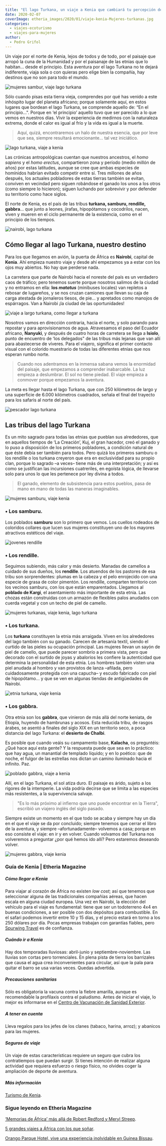 ```yaml
---
title: "El lago Turkana, un viaje a Kenia que cambiará tu percepción del mundo"
date: 2020-02-07
coverImage: etheria_images/2020/01/viaje-kenia-Mujeres-turkanas.jpg
categories: 
  - viajes-ecoturismo
  - viajes-para-mujeres
author: 
  - Pedro Grifol
---
```


Un viaje por el norte de Kenia, lejos de todos y de todo, por el paisaje que arropó la cuna de la Humanidad y por el paisanaje de las etnias que lo habitan... desde el principio. Esta aventura por el lago Turkana no te dejará indiferente, viaja sola o con quieras pero elige bien la compañía, hay destinos que no son para todo el mundo.

![mujeres sambur, viaje lago turkana](etheria_images/2020/01/Danza-de-mujeres-samburu-900x571.jpg "Mujeres samburu danzando. © Pedro Grifol")

Sólo cuando pisas esta tierra vieja, comprendes por qué has venido a este inhóspito 
lugar del planeta africano; porque solamente aquí, en estos lugares que bordean el lago 
Turkana, se comprende aquello de: “En el principio…". Porque en ‘el principio’ aquello 
tuvo que ser parecido a lo que vemos en nuestros días. Vivir la experiencia de medirnos 
con la naturaleza extrema, donde el calor es igual al frío y la vida es igual a la 
muerte. 

> Aquí, quizá, encontraremos un halo de nuestra esencia, que por leve que sea, siempre 
> resultará emocionante... tal vez iniciático. 

![lago turkana, viaje a kenia](etheria_images/2020/01/kenia-escena-africana-900x598.jpg "Una escena habitual en África. © P.Grifol")

Las crónicas antropológicas cuentan que nuestros ancestros, el _homo sapiens_ y el _homo 
erectus_, compartieron zona y período (medio millón de años) por estas latitudes, aunque 
se cree que ambas especies de homínidos habrían evitado competir entre sí. Tres millones 
de años después, los actuales pobladores de estas tierras también se evitan, conviven en 
vecindad pero siguen robándose el ganado los unos a los otros (como siempre lo 
hicieron); siguen luchando por sobrevivir y por defender su territorio como hace siglos. 

El norte de Kenia, es el país de las tribus **turkana, samburu, rendille, gabbra**... 
que junto a leones, jirafas, hipopótamos y cocodrilos, nacen, viven y mueren en el ciclo 
permanente de la existencia, como en el principio de los tiempos. 

![nairobi, lago turkana](etheria_images/2020/01/Nairobi-900x559.jpg "Para la mayoría de viajeros, Nairobi es la puerta de África. © P. Grifol")

## Cómo llegar al lago Turkana, nuestro destino

Para los que llegamos en avión, la puerta de África es **Nairobi**, capital de 
**Kenia**. Ahí empieza nuestro viaje y desde ahí empezamos ya a estar con los ojos muy 
abiertos. No hay que perderse nada. 

La carretera que parte de Nairobi hacia el noreste del país es un verdadero caos de 
tráfico; pero tenemos suerte porque nosotros salimos de la ciudad y no entramos en ella: 
**los _matatus_** (minibuses locales) van repletos a rebosar de lugareños, y se nos 
cruzan camiones que llevan su caja de carga atestada de jornaleros tiesos, de pie… y 
apretados como manojos de espárragos. Van a Nairobi ¡la ciudad de las oportunidades! 

![viaje a largo turkana, como llegar a turkana](etheria_images/2020/01/como-llegar-turkana-900x648.jpg "Carretera del norte, paso del Ecuador e Isiolo. © P.Grifol")

Nosotros vamos en dirección contraria, hacia el norte, y solo parando para repostar y 
para aprovisionarnos de agua. Atravesamos el paso del Ecuador africano, **Nanyuki**, y 
después de cuatro horas de carretera se llega a **Isiolo**, punto de encuentro de ‘los 
delegados" de las tribus más lejanas que van allí para abastecerse de víveres. Para el 
viajero, significa el primer contacto visual con el colorido muestrario de todas las 
diferentes etnias que nos esperan rumbo norte. 

> Cuando nos adentramos en la inmensa sabana vemos la enormidad del paisaje, que empezamos 
> a comprender inabarcable. La luz empieza a deslumbrar. El sol no tiene piedad. El viaje 
> empieza a conmover porque empezamos la aventura. 

La meta es llegar hasta el lago Turkana, que con 250 kilómetros de largo y una 
superficie de 6.000 kilómetros cuadrados, señala el final del trayecto para los safaris 
al norte del país. 

![pescador lago turkana](etheria_images/2020/01/lago-turkana-Barca-de-pesca-900x598.jpg "Pescador en el lago Turkana. © Pedro Grifol")

## Las tribus del lago Turkana

Es un mito sagrado para todas las etnias que pueblan sus alrededores, que en aquellos 
tiempos de ‘La Creación’, Kuj, el gran hacedor, creó el ganado y lo puso a disposición 
de los primeros pobladores, a condición natural de que éste debía ser también para 
todos. Pero quizá los primeros samburu o los rendille o los turkana creyeron que era en 
exclusividad para su propio clan, porque lo sagrado –a veces– tiene más de una 
interpretación; y así es como se justifican las incursiones cuatreriles, en egoísta 
lógica, de llevarse solo para unos lo que les pertenece por ley divina a todos. 

> El ganado, elemento de subsistencia para estos pueblos, pasa de mano en mano de todas 
> las maneras imaginables. 

![mujeres samburu, viaje kenia](etheria_images/2020/01/viaje-kenia-Mujeres-samburu-900x628.jpg "Mujeres samburu. © P.Grifol")

### • Los samburu.

Los poblados **samburu** son lo primero que vemos. Los cuellos rodeados de coloridos 
collares que lucen sus mujeres constituyen uno de los mayores atractivos estéticos del 
viaje. 

![jovenes rendille](etheria_images/2020/01/jovenes-rendille-900x648.jpg "Jóvenes rendille. © Pedro Grifol")

### • Los rendille.

Seguimos subiendo, más calor y más desierto. Manadas de camellos a cuidado de sus 
dueños, los **rendille**. Los atuendos de los pastores de esa tribu son sorprendentes: 
plumas en la cabeza y el pelo enrojecido con una especie de grasa de color pimentón. Los 
rendille, comparten territorio con los vecinos samburu, con los que están emparentados. 
Llegamos al **poblado de Kargi**, el asentamiento más importante de esta etnia. Las 
chozas están construidas con un armazón de flexibles palos anudados con cuerda vegetal y 
con un techo de piel de camello. 

![mujeres turkanas, viaje kenia, lago turkana](etheria_images/2020/01/viaje-kenia-Mujeres-turkanas-900x630.jpg "Mujeres turkana. © P. Grifol")

### • Los turkana.

Los **turkana** constituyen la etnia más arraigada. Viven en los alrededores del lago 
también con su ganado. Carecen de artesanía textil, siendo el curtido de las pieles su 
ocupación principal. Las mujeres llevan un sayón de piel de camello, que puede parecer 
sombrío a primera vista, pero que decorado con el surtido de joyas y abalorios les 
confiere la autenticidad que determina la personalidad de esta etnia. Los hombres 
también visten una piel anudada al hombro y van provistos de lanza –afilada, pero 
cuidadosamente protegida con una capucha– y escudo fabricado con piel de hipopótamo… y 
que se ven en algunas tiendas de antigüedades de Nairobi. 

![etnia turkana, viaje kenia](etheria_images/2020/01/viaje-kenia-joven-turkana-681x1024.jpg "Joven turkana con sus tocados. © P. Grifol")

### • Los gabbra.

Otra etnia son los **gabbra**, que vinieron de más allá del norte keniata, de Etiopía, 
huyendo de hambrunas y acosos. Esta reducida tribu, de rasgos árabes, se asentó a 
finales del siglo XIX en un territorio seco, a poca distancia del lago Turkana: el 
**desierto de Chalbi**. 

Es posible que cuando veáis su campamento base, **Kalacha**, os preguntéis: ¿Qué hace 
aquí esta gente? Y la respuesta puede que sea en lo práctico: que hay agua, un manantial 
de templado líquido; y en lo poético: que de noche, el fulgor de las estrellas nos 
dictan un camino iluminado hacia el infinito. Paz. 

![poblado gabbra, viaje a kenia](etheria_images/2020/01/Poblado-gabbra-Kalacha-900x579.jpg "Poblado gabbra. © P.Grifol")

Allí, en el lago Turkana, el sol atiza duro. El paisaje es árido, sujeto a los rigores 
de la intemperie. La vida podría decirse que se limita a las especies más resistentes, a 
la supervivencia salvaje. 

> "Es lo más próximo al infierno que uno puede encontrar en la Tierra", escribió un 
> viajero inglés del siglo pasado. 

Siempre existe un momento en el que todo se acaba y siempre hay un día en el que el 
viaje se da por concluido; siempre tenemos que cerrar el libro de la aventura, y siempre 
–afortunadamente– volvemos a casa; porque en eso consiste el viaje: en ir y en volver. 
Cuando volvamos del Turkana nos volveremos a preguntar ¿por qué hemos ido allí? Pero 
estaremos deseando volver. 

![mujeres gabbra, viaje kenia](etheria_images/2020/01/viaje-kenia-Kalacha-mujeres-gabbra-900x557.jpg "Mujeres gabbra bailando en su campamento de Kalacha. © P.Grifol")

### Guía de Kenia | Etheria Magazine

##### Cómo llegar a Kenia

Para viajar al corazón de África no existen _low cost_; así que tenemos que seleccionar 
alguna de las tradicionales compañías aéreas, que hacen escala en alguna ciudad europea. 
Una vez en Nairobi, la elección del vehículo para el viaje es fundamental: tiene que ser 
un todoterreno 4x4 en buenas condiciones, a ser posible con dos depósitos para 
combustible. En el safari podemos invertir entre 10 y 15 días, y el precio estará en 
torno a los 250 dólares por día. Pocas empresas trabajan con garantías fiables, pero [Spurwing 
Travel](http://www.spurwingkenya.com) es de confianza. 

##### Cuándo ir a Kenia

Hay dos temporadas lluviosas: abril-junio y septiembre-noviembre. Las lluvias son cortas 
pero torrenciales. En plena pista de tierra los barrizales que causa el agua crea 
inconvenientes para circular, así que la pala para quitar el barro se usa varias veces. 
Quedas advertida. 

##### Precauciones sanitarias

Sólo es obligatoria la vacuna contra la fiebre amarilla, aunque es recomendable la 
profilaxis contra el paludismo. Antes de iniciar el viaje, lo mejor es informarse en el [Centro 
de Vacunación de Sanidad 
Exterior](https://www.mscbs.gob.es/profesionales/saludPublica/sanidadExterior/salud/centrosvacu.htm). 

##### A tener en cuenta

Lleva regalos para los jefes de los clanes (tabaco, harina, arroz); y abanicos para las 
mujeres. 

##### Seguros de viaje

Un viaje de estas características requiere un seguro que cubra los contratiempos que 
puedan surgir. Si tienes intención de realizar alguna actividad que requiera esfuerzo o 
riesgo físico, no olvides coger la ampliación de deporte de aventura. 

##### Más información

[Turismo de Kenia](http://www.magicalkenya.com). 

### Sigue leyendo en Etheria Magazine

[‘Memorias de África’ más allá de Robert Redford y Meryl 
Streep](https://etheriamagazine.com/2020/10/12/final-real-memorias-de-africa-baronesa-blixen-beryl-markham/). 

[5 grandes viajes a África con los que 
soñar](https://etheriamagazine.com/2019/08/09/5-viajes-para-comenzar-a-conocer-africa/). 

[Orango Parque Hotel, vive una experiencia inolvidable en Guinea 
Bissau](https://etheriamagazine.com/2021/10/14/orango-parque-hotel-una-experiencia-en-guinea-bissau/).
